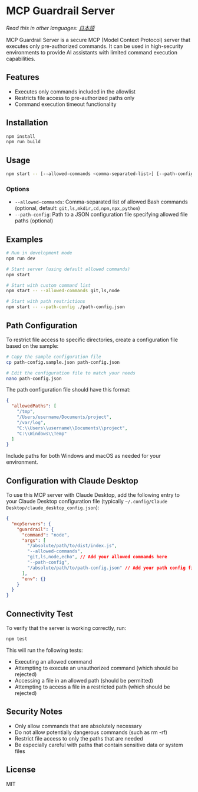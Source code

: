 # MCP Guardrail Server

*Read this in other languages: [日本語](README.ja.md)*

MCP Guardrail Server is a secure MCP (Model Context Protocol) server that executes only pre-authorized commands. It can be used in high-security environments to provide AI assistants with limited command execution capabilities.

## Features

- Executes only commands included in the allowlist
- Restricts file access to pre-authorized paths only
- Command execution timeout functionality

## Installation

```bash
npm install
npm run build
```

## Usage

```bash
npm start -- [--allowed-commands <comma-separated-list>] [--path-config <path-to-config-file>]
```

### Options

- `--allowed-commands`: Comma-separated list of allowed Bash commands (optional, default: `git,ls,mkdir,cd,npm,npx,python`)
- `--path-config`: Path to a JSON configuration file specifying allowed file paths (optional)

## Examples

```bash
# Run in development mode
npm run dev

# Start server (using default allowed commands)
npm start

# Start with custom command list
npm start -- --allowed-commands git,ls,node

# Start with path restrictions
npm start -- --path-config ./path-config.json
```

## Path Configuration

To restrict file access to specific directories, create a configuration file based on the sample:

```bash
# Copy the sample configuration file
cp path-config.sample.json path-config.json

# Edit the configuration file to match your needs
nano path-config.json
```

The path configuration file should have this format:

```json
{
  "allowedPaths": [
    "/tmp",
    "/Users/username/Documents/project",
    "/var/log",
    "C:\\Users\\username\\Documents\\project",
    "C:\\Windows\\Temp"
  ]
}
```

Include paths for both Windows and macOS as needed for your environment.

## Configuration with Claude Desktop

To use this MCP server with Claude Desktop, add the following entry to your Claude Desktop configuration file (typically `~/.config/Claude Desktop/claude_desktop_config.json`):

```json
{
  "mcpServers": {
    "guardrail": {
      "command": "node",
      "args": [
        "/absolute/path/to/dist/index.js",
        "--allowed-commands",
        "git,ls,node,echo", // Add your allowed commands here
        "--path-config",
        "/absolute/path/to/path-config.json" // Add your path config file
      ],
      "env": {}
    }
  }
}
```

## Connectivity Test

To verify that the server is working correctly, run:

```bash
npm test
```

This will run the following tests:

- Executing an allowed command
- Attempting to execute an unauthorized command (which should be rejected)
- Accessing a file in an allowed path (should be permitted)
- Attempting to access a file in a restricted path (which should be rejected)

## Security Notes

- Only allow commands that are absolutely necessary
- Do not allow potentially dangerous commands (such as rm -rf)
- Restrict file access to only the paths that are needed
- Be especially careful with paths that contain sensitive data or system files

## License

MIT
